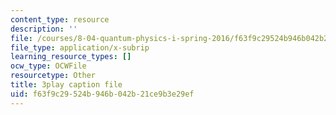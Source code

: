 ```yaml
---
content_type: resource
description: ''
file: /courses/8-04-quantum-physics-i-spring-2016/f63f9c29524b946b042b21ce9b3e29ef_WR88_Vzfcx4.srt
file_type: application/x-subrip
learning_resource_types: []
ocw_type: OCWFile
resourcetype: Other
title: 3play caption file
uid: f63f9c29-524b-946b-042b-21ce9b3e29ef
---
```

